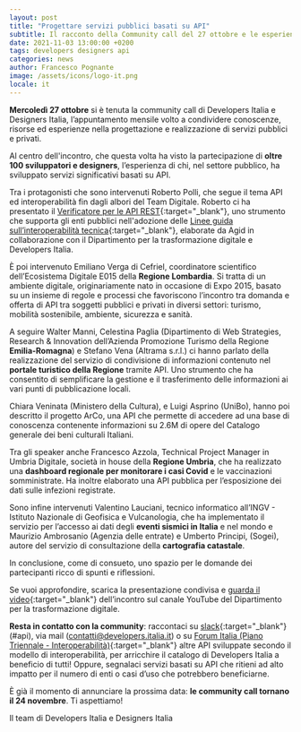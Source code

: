 ```yaml
---
layout: post
title: "Progettare servizi pubblici basati su API"
subtitle: Il racconto della Community call del 27 ottobre e le esperienze dei partecipanti
date: 2021-11-03 13:00:00 +0200
tags: developers designers api
categories: news
author: Francesco Pognante
image: /assets/icons/logo-it.png
locale: it
---
```

**Mercoledì 27 ottobre** si è tenuta la community call di Developers Italia e
Designers Italia, l’appuntamento mensile volto a condividere conoscenze, risorse
ed esperienze nella progettazione e realizzazione di servizi pubblici e privati.

Al centro dell'incontro, che questa volta ha visto la partecipazione di **oltre
100 sviluppatori e designers**, l’esperienza di chi, nel settore pubblico, ha
sviluppato servizi significativi basati su API.

Tra i protagonisti che sono intervenuti Roberto Polli, che segue il tema API ed
interoperabilità fin dagli albori del Team Digitale. Roberto ci ha presentato il
[Verificatore per le API
REST](https://medium.com/@Developers_Italia/openapi-checker-il-verificatore-delle-interfacce-digitali-api-1d50b978c8c5){:target="_blank"},
uno strumento che supporta gli enti pubblici nell'adozione delle [Linee guida
sull’interoperabilità
tecnica](https://docs.italia.it/italia/piano-triennale-ict/lg-modellointeroperabilita-docs/it/bozza/index.html){:target="_blank"},
elaborate da Agid in collaborazione con il Dipartimento per la trasformazione
digitale e Developers Italia.

È poi intervenuto Emiliano Verga di Cefriel, coordinatore scientifico
dell’Ecosistema Digitale E015 della **Regione Lombardia**. Si tratta di un
ambiente digitale, originariamente nato in occasione di Expo 2015, basato su un
insieme di regole e processi che favoriscono l’incontro tra domanda e offerta di
API tra soggetti pubblici e privati in diversi settori: turismo, mobilità
sostenibile, ambiente, sicurezza e sanità.

A seguire Walter Manni, Celestina Paglia (Dipartimento di Web Strategies,
Research & Innovation dell’Azienda Promozione Turismo della Regione
**Emilia-Romagna**) e Stefano Vena (Altrama s.r.l.) ci hanno parlato della
realizzazione del servizio di condivisione di informazioni contenuto nel
**portale turistico della Regione** tramite API. Uno strumento che ha consentito
di semplificare la gestione e il trasferimento delle informazioni ai vari punti
di pubblicazione locali.

Chiara Veninata (Ministero della Cultura), e Luigi Asprino (UniBo), hanno poi
descritto il progetto ArCo, una API che permette di accedere ad una base di
conoscenza contenente informazioni su 2.6M di opere del Catalogo generale dei
beni culturali Italiani.

Tra gli speaker anche Francesco Azzola, Technical Project Manager in Umbria
Digitale, società in house della **Regione Umbria**, che ha realizzato una
**dashboard regionale per monitorare i casi Covid** e le vaccinazioni
somministrate. Ha inoltre elaborato una API pubblica per l’esposizione dei dati
sulle infezioni registrate.

Sono infine intervenuti Valentino Lauciani, tecnico informatico all’INGV -
Istituto Nazionale di Geofisica e Vulcanologia, che ha implementato il servizio
per l’accesso ai dati degli **eventi sismici in Italia** e nel mondo e Maurizio
Ambrosanio (Agenzia delle entrate) e Umberto Principi, (Sogei), autore del
servizio di consultazione della **cartografia catastale**.

In conclusione, come di consueto, uno spazio per le domande dei partecipanti
ricco di spunti e riflessioni.

Se vuoi approfondire, scarica la presentazione condivisa e [guarda il
video](https://www.youtube.com/watch?v=aTBPk56SK3I){:target="_blank"}
dell’incontro sul canale YouTube del Dipartimento per la trasformazione
digitale.

**Resta in contatto con la community**: raccontaci su
[slack](https://app.slack.com/client/T6C27AXE0/CDKBYTG74){:target="_blank"}
(#api), via mail (contatti@developers.italia.it) o su [Forum
Italia (Piano Triennale - Interoperabilità)](https://forum.italia.it/c/piano-triennale/interoperabilita/12){:target="_blank"}
altre API sviluppate secondo il modello di interoperabilità, per arricchire il
catalogo di Developers Italia a beneficio di tutti!
Oppure, segnalaci servizi basati su API che ritieni ad alto impatto per
il numero di enti o casi d’uso che potrebbero beneficiarne.

È già il momento di annunciare la prossima data: **le community call tornano il
24 novembre**. Ti aspettiamo!

Il team di Developers Italia e Designers Italia
